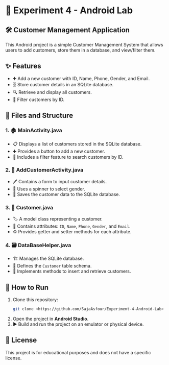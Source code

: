 # 📱 Experiment 4 - Android Lab

## 🛠️ Customer Management Application

This Android project is a simple Customer Management System that allows users to add customers, store them in a database, and view/filter them.

## ✨ Features
- ➕ Add a new customer with ID, Name, Phone, Gender, and Email.
- 🗄️ Store customer details in an SQLite database.
- 🔍 Retrieve and display all customers.
- 🎯 Filter customers by ID.

## 📂 Files and Structure
### 1. **🏠 MainActivity.java**
- 📋 Displays a list of customers stored in the SQLite database.
- ➕ Provides a button to add a new customer.
- 🔎 Includes a filter feature to search customers by ID.

### 2. **📝 AddCustomerActivity.java**
- 🖊️ Contains a form to input customer details.
- 🔄 Uses a spinner to select gender.
- 💾 Saves the customer data to the SQLite database.

### 3. **👤 Customer.java**
- 🏷️ A model class representing a customer.
- 📌 Contains attributes: `ID`, `Name`, `Phone`, `Gender`, and `Email`.
- ⚙️ Provides getter and setter methods for each attribute.

### 4. **🗃️ DataBaseHelper.java**
- 🏗️ Manages the SQLite database.
- 📄 Defines the `Customer` table schema.
- 🔄 Implements methods to insert and retrieve customers.

## 🚀 How to Run
1. Clone this repository:
   ```sh
   git clone <https://github.com/SajaAsfour/Experiment-4-Android-Lab>
   ```
2. Open the project in **Android Studio**.
3. ▶️ Build and run the project on an emulator or physical device.

## 📜 License
This project is for educational purposes and does not have a specific license.

